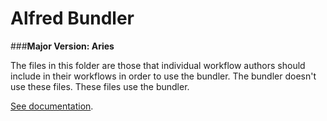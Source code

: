 Alfred Bundler
===

###__Major Version: Aries__

The files in this folder are those that individual workflow authors should
include in their workflows in order to use the bundler. The bundler doesn't
use these files. These files use the bundler.

[See documentation](https://shawnrice.github.io/alfred-bundler).
